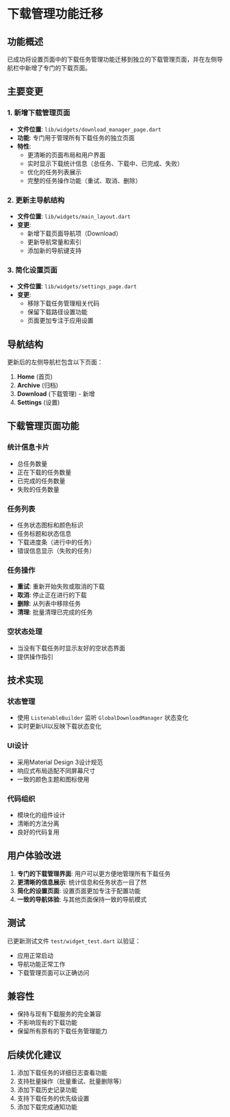 # 下载管理功能迁移

## 功能概述

已成功将设置页面中的下载任务管理功能迁移到独立的下载管理页面，并在左侧导航栏中新增了专门的下载页面。

## 主要变更

### 1. 新增下载管理页面
- **文件位置**: `lib/widgets/download_manager_page.dart`
- **功能**: 专门用于管理所有下载任务的独立页面
- **特性**:
  - 更清晰的页面布局和用户界面
  - 实时显示下载统计信息（总任务、下载中、已完成、失败）
  - 优化的任务列表展示
  - 完整的任务操作功能（重试、取消、删除）

### 2. 更新主导航结构
- **文件位置**: `lib/widgets/main_layout.dart`
- **变更**:
  - 新增下载页面导航项（Download）
  - 更新导航常量和索引
  - 添加新的导航键支持

### 3. 简化设置页面
- **文件位置**: `lib/widgets/settings_page.dart`
- **变更**:
  - 移除下载任务管理相关代码
  - 保留下载路径设置功能
  - 页面更加专注于应用设置

## 导航结构

更新后的左侧导航栏包含以下页面：
1. **Home** (首页)
2. **Archive** (归档)
3. **Download** (下载管理) - 新增
4. **Settings** (设置)

## 下载管理页面功能

### 统计信息卡片
- 总任务数量
- 正在下载的任务数量
- 已完成的任务数量
- 失败的任务数量

### 任务列表
- 任务状态图标和颜色标识
- 任务标题和状态信息
- 下载进度条（进行中的任务）
- 错误信息显示（失败的任务）

### 任务操作
- **重试**: 重新开始失败或取消的下载
- **取消**: 停止正在进行的下载
- **删除**: 从列表中移除任务
- **清理**: 批量清理已完成的任务

### 空状态处理
- 当没有下载任务时显示友好的空状态界面
- 提供操作指引

## 技术实现

### 状态管理
- 使用 `ListenableBuilder` 监听 `GlobalDownloadManager` 状态变化
- 实时更新UI以反映下载状态变化

### UI设计
- 采用Material Design 3设计规范
- 响应式布局适配不同屏幕尺寸
- 一致的颜色主题和图标使用

### 代码组织
- 模块化的组件设计
- 清晰的方法分离
- 良好的代码复用

## 用户体验改进

1. **专门的下载管理界面**: 用户可以更方便地管理所有下载任务
2. **更清晰的信息展示**: 统计信息和任务状态一目了然
3. **简化的设置页面**: 设置页面更加专注于配置功能
4. **一致的导航体验**: 与其他页面保持一致的导航模式

## 测试

已更新测试文件 `test/widget_test.dart` 以验证：
- 应用正常启动
- 导航功能正常工作
- 下载管理页面可以正确访问

## 兼容性

- 保持与现有下载服务的完全兼容
- 不影响现有的下载功能
- 保留所有原有的下载任务管理能力

## 后续优化建议

1. 添加下载任务的详细日志查看功能
2. 支持批量操作（批量重试、批量删除等）
3. 添加下载历史记录功能
4. 支持下载任务的优先级设置
5. 添加下载完成通知功能
